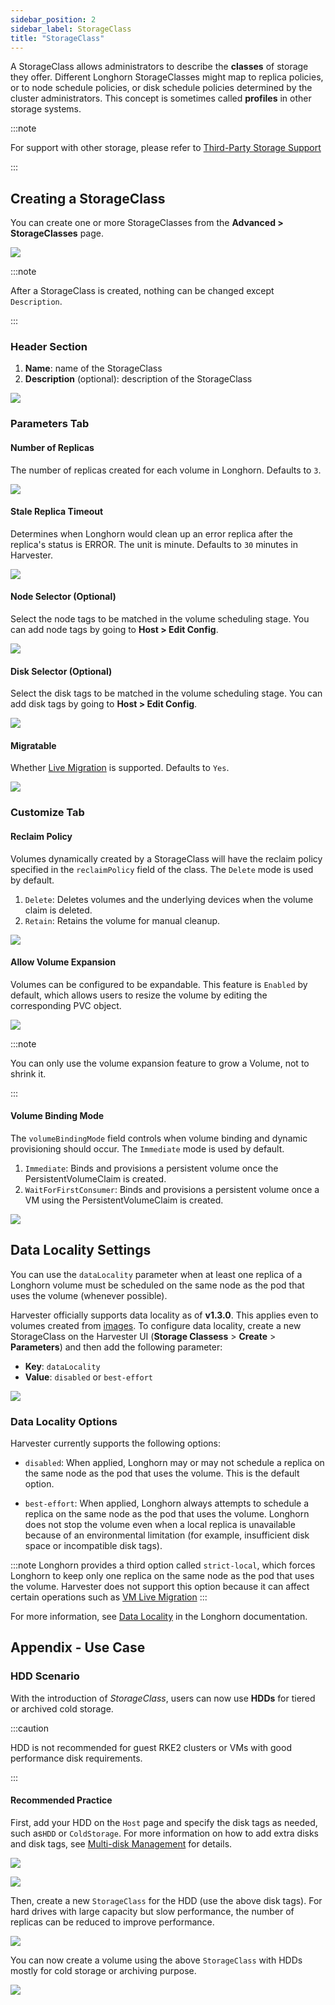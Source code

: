 ```yaml
---
sidebar_position: 2
sidebar_label: StorageClass
title: "StorageClass"
---
```


<head>
  <link rel="canonical" href="https://docs.harvesterhci.io/v1.3/advanced/storageclass"/>
</head>

A StorageClass allows administrators to describe the **classes** of storage they offer. Different Longhorn StorageClasses might map to replica policies, or to node schedule policies, or disk schedule policies determined by the cluster administrators. This concept is sometimes called **profiles** in other storage systems.

:::note

For support with other storage, please refer to [Third-Party Storage Support](../advanced/csidriver.md)

:::

## Creating a StorageClass
You can create one or more StorageClasses from the **Advanced > StorageClasses** page.

![](/img/v1.2/storageclass/create_storageclasses_entry.png)

:::note

After a StorageClass is created, nothing can be changed except `Description`.

:::

### Header Section
1. **Name**: name of the StorageClass
1. **Description** (optional): description of the StorageClass

![](/img/v1.2/storageclass/create_storageclasses_header_sections.png)

### Parameters Tab

#### Number of Replicas

The number of replicas created for each volume in Longhorn. Defaults to `3`.

![](/img/v1.2/storageclass/create_storageclasses_replicas.png)

#### Stale Replica Timeout

Determines when Longhorn would clean up an error replica after the replica's status is ERROR. The unit is minute. Defaults to `30` minutes in Harvester.

![](/img/v1.2/storageclass/create_storageclasses_stale_timeout.png)

#### Node Selector (Optional)

Select the node tags to be matched in the volume scheduling stage. You can add node tags by going to **Host > Edit Config**.

![](/img/v1.2/storageclass/create_storageclasses_node_selector.png)

#### Disk Selector (Optional)

Select the disk tags to be matched in the volume scheduling stage. You can add disk tags by going to **Host > Edit Config**.

![](/img/v1.2/storageclass/create_storageclasses_disk_selector.png)

#### Migratable

Whether [Live Migration](../vm/live-migration.md) is supported. Defaults to `Yes`.

![](/img/v1.2/storageclass/create_storageclasses_migratable.png)

### Customize Tab

#### Reclaim Policy

Volumes dynamically created by a StorageClass will have the reclaim policy specified in the `reclaimPolicy` field of the class. The `Delete` mode is used by default.

1. `Delete`: Deletes volumes and the underlying devices when the volume claim is deleted.
2. `Retain`: Retains the volume for manual cleanup.

![](/img/v1.2/storageclass/customize_tab_reclaim_policy.png)

#### Allow Volume Expansion

Volumes can be configured to be expandable. This feature is `Enabled` by default, which allows users to resize the volume by editing the corresponding PVC object.

![](/img/v1.2/storageclass/customize_tab_allow_vol_expansion.png)

:::note

You can only use the volume expansion feature to grow a Volume, not to shrink it.

:::

#### Volume Binding Mode

The `volumeBindingMode` field controls when volume binding and dynamic provisioning should occur. The `Immediate` mode is used by default.

1. `Immediate`: Binds and provisions a persistent volume once the PersistentVolumeClaim is created.
2. `WaitForFirstConsumer`: Binds and provisions a persistent volume once a VM using the PersistentVolumeClaim is created.

![](/img/v1.2/storageclass/customize_tab_vol_binding_mode.png)

## Data Locality Settings

You can use the `dataLocality` parameter when at least one replica of a Longhorn volume must be scheduled on the same node as the pod that uses the volume (whenever possible).

Harvester officially supports data locality as of **v1.3.0**. This applies even to volumes created from [images](../upload-image.md). To configure data locality, create a new StorageClass on the Harvester UI (**Storage Classess** > **Create** > **Parameters**) and then add the following parameter:

- **Key**: `dataLocality`
- **Value**: `disabled` or `best-effort`

![](/img/v1.3/storageclass/data-locality.png)

### Data Locality Options

Harvester currently supports the following options:

- `disabled`: When applied, Longhorn may or may not schedule a replica on the same node as the pod that uses the volume. This is the default option. 

- `best-effort`: When applied, Longhorn always attempts to schedule a replica on the same node as the pod that uses the volume. Longhorn does not stop the volume even when a local replica is unavailable because of an environmental limitation (for example, insufficient disk space or incompatible disk tags).

:::note
Longhorn provides a third option called `strict-local`, which forces Longhorn to keep only one replica on the same node as the pod that uses the volume. Harvester does not support this option because it can affect certain operations such as [VM Live Migration](../vm/live-migration.md)
:::

For more information, see [Data Locality](https://longhorn.io/docs/1.6.0/high-availability/data-locality/) in the Longhorn documentation.

## Appendix - Use Case

### HDD Scenario

With the introduction of *StorageClass*, users can now use **HDDs** for tiered or archived cold storage.

:::caution

HDD is not recommended for guest RKE2 clusters or VMs with good performance disk requirements.

:::

#### Recommended Practice

First, add your HDD on the `Host` page and specify the disk tags as needed, such as`HDD` or `ColdStorage`. For more information on how to add extra disks and disk tags, see [Multi-disk Management](../host/host.md#multi-disk-management) for details.

![](/img/v1.2/storageclass/add_hdd_on_host_page.png)

![](/img/v1.2/storageclass/add_tags.png)

Then, create a new `StorageClass` for the HDD (use the above disk tags). For hard drives with large capacity but slow performance, the number of replicas can be reduced to improve performance.

![](/img/v1.2/storageclass/create_hdd_storageclass.png)

You can now create a volume using the above `StorageClass` with HDDs mostly for cold storage or archiving purpose.

![](/img/v1.2/storageclass/create_volume_hdd.png)